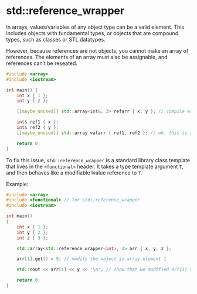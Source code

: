 # std::reference_wrapper

In arrays, values/variables of any object type can be a valid element. This includes objects with fundamental types, or objects that are compound types, such as classes or STL datatypes.

However, because references are not objects, you cannot make an array of references. The elements of an array must also be assignable, and references can’t be reseated.

```cpp
#include <array>
#include <iostream>

int main() {
    int x { 1 };
    int y { 2 };

    [[maybe_unused]] std::array<int&, 2> refarr { x, y }; // compile error: cannot define array of references

    int& ref1 { x };
    int& ref2 { y };
    [[maybe_unused]] std::array valarr { ref1, ref2 }; // ok: this is actually a std::array<int, 2>, not an array of references

    return 0;
}
```
To fix this issue, `std::reference_wrapper` is a standard library class template that lives in the `<functional>` header. It takes a type template argument `T`, and then behaves like a modifiable lvalue reference to `T`.

Example:

```cpp
#include <array>
#include <functional> // for std::reference_wrapper
#include <iostream>

int main()
{
    int x { 1 };
    int y { 2 };
    int z { 3 };

    std::array<std::reference_wrapper<int>, 3> arr { x, y, z };

    arr[1].get() = 5; // modify the object in array element 1

    std::cout << arr[1] << y << '\n'; // show that we modified arr[1] and y, prints 55

    return 0;
}
```
